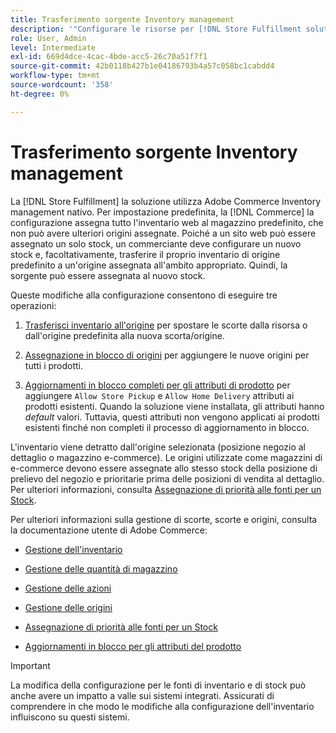 ```yaml
---
title: Trasferimento sorgente Inventory management
description: '"Configurare le risorse per [!DNL Store Fulfillment solution] con Adobe Commerce Inventory management. Imposta un nuovo magazzino e trasferisci magazzino fuori magazzino predefinito in modo da poterlo assegnare a fonti configurate per abilitare le funzionalità di Store Pickup richieste dalla soluzione Store Fulfillment."'
role: User, Admin
level: Intermediate
exl-id: 669d4dce-4cac-4bde-acc5-26c70a51f7f1
source-git-commit: 42b0118b427b1e04186793b4a57c058bc1cabdd4
workflow-type: tm+mt
source-wordcount: '358'
ht-degree: 0%

---
```



# Trasferimento sorgente Inventory management

La [!DNL Store Fulfillment] la soluzione utilizza Adobe Commerce Inventory management nativo. Per impostazione predefinita, la [!DNL Commerce] la configurazione assegna tutto l&#39;inventario web al magazzino predefinito, che non può avere ulteriori origini assegnate. Poiché a un sito web può essere assegnato un solo stock, un commerciante deve configurare un nuovo stock e, facoltativamente, trasferire il proprio inventario di origine predefinito a un&#39;origine assegnata all&#39;ambito appropriato. Quindi, la sorgente può essere assegnata al nuovo stock.

Queste modifiche alla configurazione consentono di eseguire tre operazioni:

1. [Trasferisci inventario all&#39;origine](https://docs.magento.com/user-guide/catalog/inventory-bulk-transfer-inventory.html) per spostare le scorte dalla risorsa o dall&#39;origine predefinita alla nuova scorta/origine.

1. [Assegnazione in blocco di origini](https://docs.magento.com/user-guide/catalog/inventory-bulk-assign-sources.html) per aggiungere le nuove origini per tutti i prodotti.

1. [Aggiornamenti in blocco completi per gli attributi di prodotto](https://docs.magento.com/user-guide/stores/bulk-product-attribute-update.html) per aggiungere `Allow Store Pickup` e `Allow Home Delivery` attributi ai prodotti esistenti. Quando la soluzione viene installata, gli attributi hanno *default* valori. Tuttavia, questi attributi non vengono applicati ai prodotti esistenti finché non completi il processo di aggiornamento in blocco.

L&#39;inventario viene detratto dall&#39;origine selezionata (posizione negozio al dettaglio o magazzino e-commerce). Le origini utilizzate come magazzini di e-commerce devono essere assegnate allo stesso stock della posizione di prelievo del negozio e prioritarie prima delle posizioni di vendita al dettaglio. Per ulteriori informazioni, consulta [Assegnazione di priorità alle fonti per un Stock](https://docs.magento.com/user-guide/catalog/inventory-stock-priority.html).

Per ulteriori informazioni sulla gestione di scorte, scorte e origini, consulta la documentazione utente di Adobe Commerce:

- [Gestione dell&#39;inventario](https://docs.magento.com/user-guide/catalog/inventory-management.html)

- [Gestione delle quantità di magazzino](https://docs.magento.com/user-guide/catalog/inventory-manage-inventory-quantities.html)

- [Gestione delle azioni](https://docs.magento.com/user-guide/catalog/inventory-stock.html)

- [Gestione delle origini](https://docs.magento.com/user-guide/catalog/inventory-sources.html)

- [Assegnazione di priorità alle fonti per un Stock](https://docs.magento.com/user-guide/catalog/inventory-stock-priority.html)

- [Aggiornamenti in blocco per gli attributi del prodotto](https://docs.magento.com/user-guide/stores/bulk-product-attribute-update.html)


>[!IMPORTANT]
>
>La modifica della configurazione per le fonti di inventario e di stock può anche avere un impatto a valle sui sistemi integrati. Assicurati di comprendere in che modo le modifiche alla configurazione dell&#39;inventario influiscono su questi sistemi.
